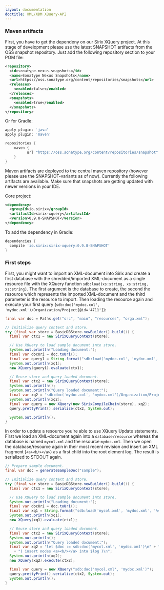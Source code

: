 ```yaml
---
layout: documentation
doctitle: XML/XDM XQuery-API
---
```


### Maven artifacts

First, you have to get the dependeny on our Sirix XQuery project. At this stage of development please use the latest SNAPSHOT artifacts from the OSS snapshot repository. Just add the following repository section to your POM file:

```xml
<repository>
  <id>sonatype-nexus-snapshots</id>
  <name>Sonatype Nexus Snapshots</name>
  <url>https://oss.sonatype.org/content/repositories/snapshots</url>
  <releases>
    <enabled>false</enabled>
  </releases>
  <snapshots>
    <enabled>true</enabled>
  </snapshots>
</repository>
```

Or for Gradle:
```gradle
apply plugin: 'java'
apply plugin: 'maven'

repositories {
    maven {
          url "https://oss.sonatype.org/content/repositories/snapshot"
    }
}
```

Maven artifacts are deployed to the central maven repository (however please use the SNAPSHOT-variants as of now). Currently the following artifacts are available. Make sure that snapshots are getting updated with newer versions in your IDE.

Core project:

```xml
<dependency>
  <groupId>io.sirix</groupId>
  <artifactId>sirix-xquery</artifactId>
  <version>0.9.0-SNAPSHOT</version>
</dependency>
```

To add the dependency in Gradle:
```gradle
dependencies {
  compile 'io.sirix:sirix-xquery:0.9.0-SNAPSHOT'
}
```

### First steps
First, you might want to import an XML-document into Sirix and create a first database with the shredded/imported XML-document as a single resource file with the XQuery function `sdb:load(xs:string, xs:string, xs:string)`. The first argument is the database to create, the second the resource which represents the imported XML-document and the third parameter is the resource to import. Then loading the resource again and execute your first query (`sdb:doc('mydoc.col', 'mydoc.xml')/Organization/Project[@id='4711']`):

```java
final var doc = Paths.get("src", "main", "resources", "orga.xml");

// Initialize query context and store.
try (final var store = BasicDBStore.newBuilder().build()) {
  final var ctx1 = new SirixQueryContext(store);

  // Use XQuery to load sample document into store.
  System.out.println("Loading document:");
  final var docUri = doc.toUri();
  final var query1 = String.format("sdb:load('mydoc.col', 'mydoc.xml', '%s')", docUri.toString());
  System.out.println(xq1);
  new XQuery(query1).evaluate(ctx1);

  // Reuse store and query loaded document.
  final var ctx2 = new SirixQueryContext(store);
  System.out.println();
  System.out.println("Query loaded document:");
  final var xq2 = "sdb:doc('mydoc.col', 'mydoc.xml')/Organization/Project[@id='4711']";
  System.out.println(xq2);
  final var query = new XQuery(new SirixCompileChain(store), xq2);
  query.prettyPrint().serialize(ctx2, System.out);

  System.out.println();
}
```

In order to update a resource you're able to use XQuery Update statements. First we load an XML-document again into a `database/resource` whereas the database is named `mycol.xml` and the resource `mydoc.xml`. Then we open the database/resource again in their most recent revision and insert an XML fragment (`<a><b/></a>`) as a first child into the root element log. The result is serialized to STDOUT again.

```java
// Prepare sample document.
final var doc = generateSampleDoc("sample");

// Initialize query context and store.
try (final var store = BasicDBStore.newBuilder().build()) {
  final var ctx1 = new SirixQueryContext(store);

  // Use XQuery to load sample document into store.
  System.out.println("Loading document:");
  final var docUri = doc.toUri();
  final var xq1 = String.format("sdb:load('mycol.xml', 'mydoc.xml', '%s')", docUri.toString());
  System.out.println(xq1);
  new XQuery(xq1).evaluate(ctx1);

  // Reuse store and query loaded document.
  final var ctx2 = new SirixQueryContext(store);
  System.out.println();
  System.out.println("Query loaded document:");
  final var xq2 = "let $doc := sdb:doc('mycol.xml', 'mydoc.xml')\n" + "let $log = $doc/log return \n"
    + "( insert nodes <a><b/></a> into $log )\n";
  System.out.println(xq2);
  new XQuery(xq2).execute(ctx2);

  final var query = new XQuery("sdb:doc('mycol.xml', 'mydoc.xml')");
  query.prettyPrint().serialize(ctx2, System.out);
  System.out.println();
}
```
